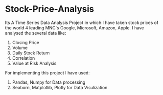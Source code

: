 # Stock-Price-Analysis
Its A Time Series Data Analysis Project in which I have taken stock prices of the world 4 leading MNC's Google, Microsoft, Amazon, Apple.
I have analysed the several data like:
1. Closing Price
2. Volume
3. Daily Stock Return
4. Correlation
5. Value at Risk Analysis

For implementing this project I have used: 
1. Pandas, Numpy for Data processing 
2. Seaborn, Matplotlib, Plotly for Data Visulization.
